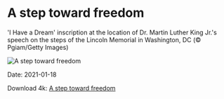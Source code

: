 # A step toward freedom

'I Have a Dream' inscription at the location of Dr. Martin Luther King Jr.'s speech on the steps of the Lincoln Memorial in Washington, DC (© Pgiam/Getty Images)

![A step toward freedom](https://bing.com/th?id=OHR.IHADInscription_EN-US1526588709_UHD.jpg&rf=LaDigue_UHD.jpg&pid=hp&w=1024&h=576)

Date: 2021-01-18

Download 4k: [A step toward freedom](https://bing.com/th?id=OHR.IHADInscription_EN-US1526588709_UHD.jpg&rf=LaDigue_UHD.jpg&pid=hp&w=3840&h=2160)

